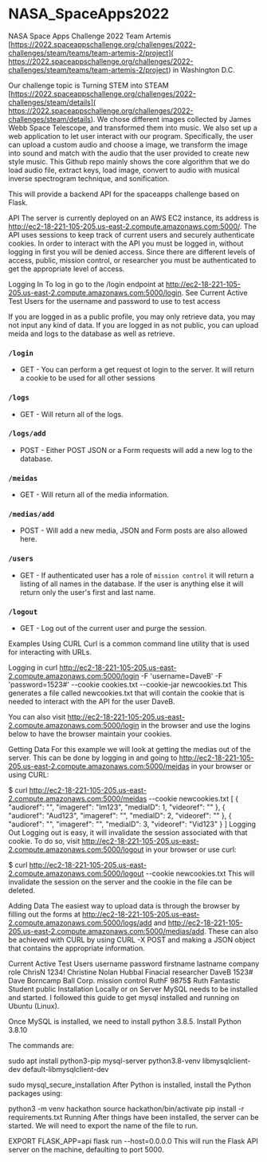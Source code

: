 # NASA_SpaceApps2022
NASA Space Apps Challenge 2022
Team Artemis [https://2022.spaceappschallenge.org/challenges/2022-challenges/steam/teams/team-artemis-2/project]( https://2022.spaceappschallenge.org/challenges/2022-challenges/steam/teams/team-artemis-2/project) in Washington D.C.

Our challenge topic is Turning STEM into STEAM [https://2022.spaceappschallenge.org/challenges/2022-challenges/steam/details]( https://2022.spaceappschallenge.org/challenges/2022-challenges/steam/details). We chose different images collected by James Webb Space Telescope, and transformed them into music. We also set up a web application to let user interact with our program. Specifically, the user can upload a custom audio and choose a image, we transform the image into sound and match with the audio that the user provided to create new style music. This Github repo mainly shows the core algorithm that we do load audio file, extract keys, load image, convert to audio with musical inverse spectrogram technique, and sonification.







This will provide a backend API for the spaceapps challenge based on Flask.

API
The server is currently deployed on an AWS EC2 instance, its address is http://ec2-18-221-105-205.us-east-2.compute.amazonaws.com:5000/. The API uses sessions to keep track of current users and securely authenticate cookies. In order to interact with the API you must be logged in, without logging in first you will be denied access. Since there are different levels of access, public, mission control, or researcher you must be authenticated to get the appropriate level of access.

Logging In
To log in go to the /login endpoint at http://ec2-18-221-105-205.us-east-2.compute.amazonaws.com:5000/login. See Current Active Test Users for the username and password to use to test access

If you are logged in as a public profile, you may only retrieve data, you may not input any kind of data. If you are logged in as not public, you can upload meida and logs to the database as well as retrieve.

### `/login`
- GET - You can perform a get request ot login to the server. It will return a cookie to be used for all other sessions

### `/logs`
- GET - Will return all of the logs.

### `/logs/add`
- POST - Either POST JSON or a Form requests will add a new log to the database.

### `/meidas`
- GET - Will return all of the media information.

### `/medias/add`
- POST - Will add a new media, JSON and Form posts are also allowed here.

### `/users`
- GET - If authenticated user has a role of `mission control` it will return a listing of all names in the database. If the user is anything else it will return only the user's first and last name.

### `/logout`
- GET - Log out of the current user and purge the session.






Examples Using CURL
Curl is a common command line utility that is used for interacting with URLs.

Logging in
curl http://ec2-18-221-105-205.us-east-2.compute.amazonaws.com:5000/login -F 'username=DaveB' -F 'password=1523#' --cookie cookies.txt --cookie-jar newcookies.txt This generates a file called newcookies.txt that will contain the cookie that is needed to interact with the API for the user DaveB.

You can also visit http://ec2-18-221-105-205.us-east-2.compute.amazonaws.com:5000/login in the browser and use the logins below to have the browser maintain your cookies.

Getting Data
For this example we will look at getting the medias out of the server. This can be done by logging in and going to http://ec2-18-221-105-205.us-east-2.compute.amazonaws.com:5000/meidas in your browser or using CURL:

$ curl http://ec2-18-221-105-205.us-east-2.compute.amazonaws.com:5000/meidas --cookie newcookies.txt
[
  {
    "audioref": "",
    "imageref": "Im123",
    "mediaID": 1,
    "videoref": ""
  },
  {
    "audioref": "Aud123",
    "imageref": "",
    "mediaID": 2,
    "videoref": ""
  },
  {
    "audioref": "",
    "imageref": "",
    "mediaID": 3,
    "videoref": "Vid123"
  }
]
Logging Out
Logging out is easy, it will invalidate the session associated with that cookie. To do so, visit http://ec2-18-221-105-205.us-east-2.compute.amazonaws.com:5000/logout in your browser or use curl:

$ curl http://ec2-18-221-105-205.us-east-2.compute.amazonaws.com:5000/logout --cookie newcookies.txt
This will invalidate the session on the server and the cookie in the file can be deleted.

Adding Data
The easiest way to upload data is through the browser by filling out the forms at http://ec2-18-221-105-205.us-east-2.compute.amazonaws.com:5000/logs/add and http://ec2-18-221-105-205.us-east-2.compute.amazonaws.com:5000/medias/add. These can also be achieved with CURL by using CURL -X POST and making a JSON object that contains the appropriate information.

Current Active Test Users
username	password	firstname	lastname	company	role
ChrisN	1234!	Christine	Nolan	Hubbal Finacial	researcher
DaveB	1523#	Dave	Borncamp	Ball Corp.	mission control
RuthF	9875$	Ruth	Fantastic	Student	public
Installation Locally or on Server
MySQL needs to be installed and started. I followed this guide to get mysql installed and running on Ubuntu (Linux).

Once MySQL is installed, we need to install python 3.8.5. Install Python 3.8.10

The commands are:

sudo apt install python3-pip mysql-server python3.8-venv libmysqlclient-dev default-libmysqlclient-dev

sudo mysql_secure_installation
After Python is installed, install the Python packages using:

python3 -m venv hackathon 
source hackathon/bin/activate
pip install -r requirements.txt
Running
After things have been installed, the server can be started. We will need to export the name of the file to run.

EXPORT FLASK_APP=api
flask run --host=0.0.0.0
This will run the Flask API server on the machine, defaulting to port 5000.

